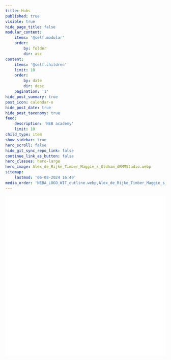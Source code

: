 ```yaml
---
title: Hubs
published: true
visible: true
hide_page_title: false
modular_content:
    items: '@self.modular'
    order:
        by: folder
        dir: asc
content:
    items: '@self.children'
    limit: 10
    order:
        by: date
        dir: desc
    pagination: '1'
hide_post_summary: true
post_icon: calendar-o
hide_post_date: true
hide_post_taxonomy: true
feed:
    description: 'NEB academy'
    limit: 10
child_type: item
show_sidebar: true
hero_scroll: false
hide_git_sync_repo_link: false
continue_link_as_button: false
hero_classes: hero-large
hero_image: Alex_de_Rijke_Timber_Maggie_s_Oldham_dRMMStudio.webp
sitemap:
    lastmod: '06-08-2024 16:49'
media_order: 'NEBA_LOGO_WIT_outline.webp,Alex_de_Rijke_Timber_Maggie_s_Oldham_dRMMStudio.webp'
---
```


![NEBA_LOGO_WIT_outline](NEBA_LOGO_WIT_outline.webp?resize=400,400 "NEBA_LOGO_WIT_outline")